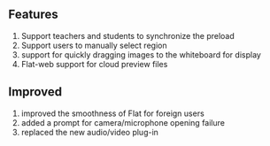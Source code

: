 ## Features

1. Support teachers and students to synchronize the preload
2. Support users to manually select region
3. support for quickly dragging images to the whiteboard for display
4. Flat-web support for cloud preview files

## Improved

1. improved the smoothness of Flat for foreign users
2. added a prompt for camera/microphone opening failure
3. replaced the new audio/video plug-in

